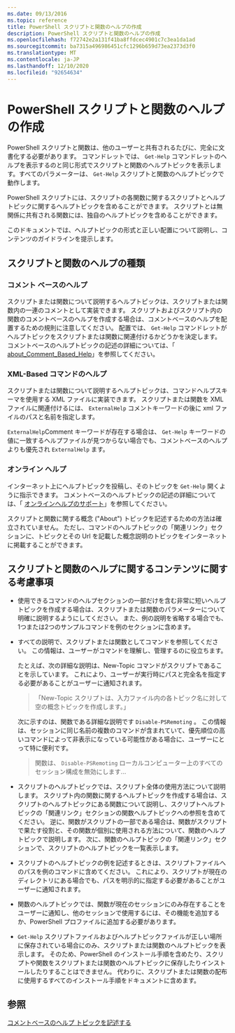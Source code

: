 ```yaml
---
ms.date: 09/13/2016
ms.topic: reference
title: PowerShell スクリプトと関数のヘルプの作成
description: PowerShell スクリプトと関数のヘルプの作成
ms.openlocfilehash: f72742e2a131f41ba8ffdcec4901c7c3ea1da1ad
ms.sourcegitcommit: ba7315a496986451cfc1296b659d73ea2373d3f0
ms.translationtype: MT
ms.contentlocale: ja-JP
ms.lasthandoff: 12/10/2020
ms.locfileid: "92654634"
---
```

# <a name="writing-help-for-powershell-scripts-and-functions"></a>PowerShell スクリプトと関数のヘルプの作成

PowerShell スクリプトと関数は、他のユーザーと共有されるたびに、完全に文書化する必要があります。
コマンドレットでは、 `Get-Help` コマンドレットのヘルプを表示するのと同じ形式でスクリプトと関数のヘルプトピックを表示します。すべてのパラメーターは、 `Get-Help` スクリプトと関数のヘルプトピックで動作します。

PowerShell スクリプトには、スクリプトの各関数に関するスクリプトとヘルプトピックに関するヘルプトピックを含めることができます。 スクリプトとは無関係に共有される関数には、独自のヘルプトピックを含めることができます。

このドキュメントでは、ヘルプトピックの形式と正しい配置について説明し、コンテンツのガイドラインを提示します。

## <a name="types-of-script-and-function-help"></a>スクリプトと関数のヘルプの種類

### <a name="comment-based-help"></a>コメント ベースのヘルプ

スクリプトまたは関数について説明するヘルプトピックは、スクリプトまたは関数内の一連のコメントとして実装できます。 スクリプトおよびスクリプト内の関数のコメントベースのヘルプを作成する場合は、コメントベースのヘルプを配置するための規則に注意してください。 配置では、 `Get-Help` コマンドレットがヘルプトピックをスクリプトまたは関数に関連付けるかどうかを決定します。 コメントベースのヘルプトピックの記述の詳細については、「 [about_Comment_Based_Help](/powershell/module/microsoft.powershell.core/about/about_comment_based_help)」を参照してください。

### <a name="xml-based-command-help"></a>XML-Based コマンドのヘルプ

スクリプトまたは関数について説明するヘルプトピックは、コマンドヘルプスキーマを使用する XML ファイルに実装できます。 スクリプトまたは関数を XML ファイルに関連付けるには、 `ExternalHelp` コメントキーワードの後に xml ファイルのパスと名前を指定します。

`ExternalHelp`Comment キーワードが存在する場合は、 `Get-Help` キーワードの値に一致するヘルプファイルが見つからない場合でも、コメントベースのヘルプよりも優先され `ExternalHelp` ます。

### <a name="online-help"></a>オンライン ヘルプ

インターネット上にヘルプトピックを投稿し、そのトピックを `Get-Help` 開くように指示できます。 コメントベースのヘルプトピックの記述の詳細については、「 [オンラインヘルプのサポート](../module/supporting-online-help.md)」を参照してください。

スクリプトと関数に関する概念 ("About") トピックを記述するための方法は確立されていません。
ただし、コマンドのヘルプトピックの「関連リンク」セクションに、トピックとその Url を記載した概念説明のトピックをインターネットに掲載することができます。

## <a name="content-considerations-for-script-and-function-help"></a>スクリプトと関数のヘルプに関するコンテンツに関する考慮事項

- 使用できるコマンドのヘルプセクションの一部だけを含む非常に短いヘルプトピックを作成する場合は、スクリプトまたは関数のパラメーターについて明確に説明するようにしてください。 また、例の説明を省略する場合でも、1つまたは2つのサンプルコマンドを例のセクションに含めます。

- すべての説明で、スクリプトまたは関数としてコマンドを参照してください。 この情報は、ユーザーがコマンドを理解し、管理するのに役立ちます。

  たとえば、次の詳細な説明は、New-Topic コマンドがスクリプトであることを示しています。
  これにより、ユーザーが実行時にパスと完全名を指定する必要があることがユーザーに通知されます。

  > 「New-Topic スクリプトは、入力ファイル内の各トピック名に対して空の概念トピックを作成します。」

  次に示すのは、関数である詳細な説明です `Disable-PSRemoting` 。 この情報は、セッションに同じ名前の複数のコマンドが含まれていて、優先順位の高いコマンドによって非表示になっている可能性がある場合に、ユーザーにとって特に便利です。

  > 関数は、 `Disable-PSRemoting` ローカルコンピューター上のすべてのセッション構成を無効にします...

- スクリプトのヘルプトピックでは、スクリプト全体の使用方法について説明します。 スクリプト内の関数に関するヘルプトピックを作成する場合は、スクリプトのヘルプトピックにある関数について説明し、スクリプトヘルプトピックの「関連リンク」セクションの関数ヘルプトピックへの参照を含めてください。
  逆に、関数がスクリプトの一部である場合は、関数がスクリプトで果たす役割と、その関数が個別に使用される方法について、関数のヘルプトピックで説明します。 次に、関数のヘルプトピックの「関連リンク」セクションで、スクリプトのヘルプトピックを一覧表示します。

- スクリプトのヘルプトピックの例を記述するときは、スクリプトファイルへのパスを例のコマンドに含めてください。 これにより、スクリプトが現在のディレクトリにある場合でも、パスを明示的に指定する必要があることがユーザーに通知されます。

- 関数のヘルプトピックでは、関数が現在のセッションにのみ存在することをユーザーに通知し、他のセッションで使用するには、その機能を追加するか、PowerShell プロファイルに追加する必要があります。

- `Get-Help` スクリプトファイルおよびヘルプトピックファイルが正しい場所に保存されている場合にのみ、スクリプトまたは関数のヘルプトピックを表示します。 そのため、PowerShell のインストール手順を含めたり、スクリプトや関数をスクリプトまたは関数のヘルプトピックに保存したりインストールしたりすることはできません。 代わりに、スクリプトまたは関数の配布に使用するすべてのインストール手順をドキュメントに含めます。

## <a name="see-also"></a>参照

[コメントベースのヘルプ トピックを記述する](./writing-comment-based-help-topics.md)
